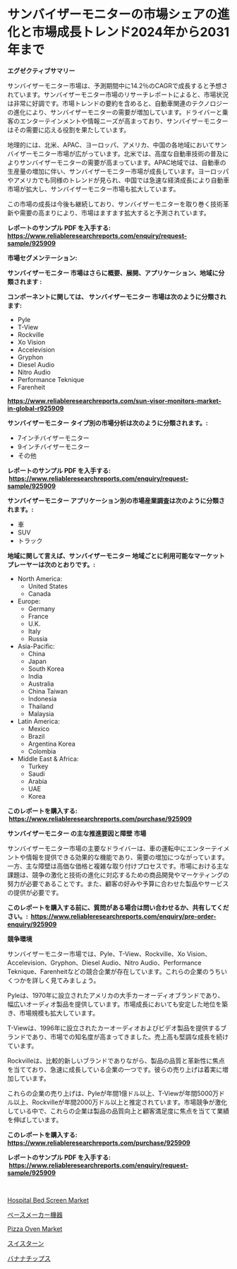 <p><h1>サンバイザーモニターの市場シェアの進化と市場成長トレンド2024年から2031年まで</h1></p><p><strong>エグゼクティブサマリー</strong></p>
<p><p>サンバイザーモニター市場は、予測期間中に14.2％のCAGRで成長すると予想されています。サンバイザーモニター市場のリサーチレポートによると、市場状況は非常に好調です。市場トレンドの要約を含めると、自動車関連のテクノロジーの進化により、サンバイザーモニターの需要が増加しています。ドライバーと乗客のエンターテインメントや情報ニーズが高まっており、サンバイザーモニターはその需要に応える役割を果たしています。</p><p>地理的には、北米、APAC、ヨーロッパ、アメリカ、中国の各地域においてサンバイザーモニター市場が広がっています。北米では、高度な自動車技術の普及によりサンバイザーモニターの需要が高まっています。APAC地域では、自動車の生産量の増加に伴い、サンバイザーモニター市場が成長しています。ヨーロッパやアメリカでも同様のトレンドが見られ、中国では急速な経済成長により自動車市場が拡大し、サンバイザーモニター市場も拡大しています。</p><p>この市場の成長は今後も継続しており、サンバイザーモニターを取り巻く技術革新や需要の高まりにより、市場はますます拡大すると予測されています。</p></p>
<p><strong>レポートのサンプル PDF を入手する: <a href="https://www.reliableresearchreports.com/enquiry/request-sample/925909">https://www.reliableresearchreports.com/enquiry/request-sample/925909</a></strong></p>
<p><strong>市場セグメンテーション:</strong></p>
<p><strong> サンバイザーモニター 市場はさらに概要、展開、アプリケーション、地域に分類されます :</strong></p>
<p><strong>コンポーネントに関しては、 サンバイザーモニター 市場は次のように分類されます: &nbsp;</strong></p>
<p><ul><li>Pyle</li><li>T-View</li><li>Rockville</li><li>Xo Vision</li><li>Accelevision</li><li>Gryphon</li><li>Diesel Audio</li><li>Nitro Audio</li><li>Performance Teknique</li><li>Farenheit</li></ul></p>
<p><strong><a href="https://www.reliableresearchreports.com/sun-visor-monitors-market-in-global-r925909">https://www.reliableresearchreports.com/sun-visor-monitors-market-in-global-r925909</a></strong></p>
<p><strong> サンバイザーモニター タイプ別の市場分析は次のように分類されます。:</strong></p>
<p><ul><li>7インチバイザーモニター</li><li>9インチバイザーモニター</li><li>その他</li></ul></p>
<p><strong>レポートのサンプル PDF を入手する: &nbsp;<a href="https://www.reliableresearchreports.com/enquiry/request-sample/925909">https://www.reliableresearchreports.com/enquiry/request-sample/925909</a></strong></p>
<p><strong> サンバイザーモニター アプリケーション別の市場産業調査は次のように分類されます。:</strong></p>
<p><ul><li>車</li><li>SUV</li><li>トラック</li></ul></p>
<p><strong>地域に関して言えば、サンバイザーモニター 地域ごとに利用可能なマーケットプレーヤーは次のとおりです。:</strong></p>
<p><ul>
    <li>
        North America:
        <ul>
            <li>United States</li>
            <li>Canada</li>
        </ul>
    </li>
    <li>
        Europe:
        <ul>
            <li>Germany</li>
            <li>France</li>
            <li>U.K.</li>
            <li>Italy</li>
            <li>Russia</li>
        </ul>
    </li>
    <li>
        Asia-Pacific:
        <ul>
            <li>China</li>
            <li>Japan</li>
            <li>South Korea</li>
            <li>India</li>
            <li>Australia</li>
            <li>China Taiwan</li>
            <li>Indonesia</li>
            <li>Thailand</li>
            <li>Malaysia</li>
        </ul>
    </li>
    <li>
        Latin America:
        <ul>
            <li>Mexico</li>
            <li>Brazil</li>
            <li>Argentina Korea</li>
            <li>Colombia</li>
        </ul>
    </li>
    <li>
        Middle East & Africa:
        <ul>
            <li>Turkey</li>
            <li>Saudi</li>
            <li>Arabia</li>
            <li>UAE</li>
            <li>Korea</li>
        </ul>
    </li>
    </ul></p>
<p><strong>このレポートを購入する: &nbsp;<a href="https://www.reliableresearchreports.com/purchase/925909">https://www.reliableresearchreports.com/purchase/925909</a></strong></p>
<p><strong>サンバイザーモニター の主な推進要因と障壁 市場</strong></p>
<p><p>サンバイザーモニター市場の主要なドライバーは、車の運転中にエンターテイメントや情報を提供できる効果的な機能であり、需要の増加につながっています。一方、主な障壁は高価な価格と複雑な取り付けプロセスです。市場における主な課題は、競争の激化と技術の進化に対応するための商品開発やマーケティングの努力が必要であることです。また、顧客の好みや予算に合わせた製品やサービスの提供が必要です。</p></p>
<p><strong>このレポートを購入する前に、質問がある場合は問い合わせるか、共有してください。:&nbsp; <a href="https://www.reliableresearchreports.com/enquiry/pre-order-enquiry/925909">https://www.reliableresearchreports.com/enquiry/pre-order-enquiry/925909</a></strong></p>
<p><strong>競争環境</strong></p>
<p><p>サンバイザーモニター市場では、Pyle、T-View、Rockville、Xo Vision、Accelevision、Gryphon、Diesel Audio、Nitro Audio、Performance Teknique、Farenheitなどの競合企業が存在しています。これらの企業のうちいくつかを詳しく見てみましょう。</p><p>Pyleは、1970年に設立されたアメリカの大手カーオーディオブランドであり、幅広いオーディオ製品を提供しています。市場成長においても安定した地位を築き、市場規模も拡大しています。</p><p>T-Viewは、1996年に設立されたカーオーディオおよびビデオ製品を提供するブランドであり、市場での知名度が高まってきました。売上高も堅調な成長を続けています。</p><p>Rockvilleは、比較的新しいブランドでありながら、製品の品質と革新性に焦点を当てており、急速に成長している企業の一つです。彼らの売り上げは着実に増加しています。</p><p>これらの企業の売り上げは、Pyleが年間1億ドル以上、T-Viewが年間5000万ドル以上、Rockvilleが年間2000万ドル以上と推定されています。市場競争が激化している中で、これらの企業は製品の品質向上と顧客満足度に焦点を当てて業績を伸ばしています。</p></p>
<p><strong>このレポートを購入する: &nbsp; <a href="https://www.reliableresearchreports.com/purchase/925909">https://www.reliableresearchreports.com/purchase/925909</a></strong></p>
<p><strong>レポートのサンプル PDF を入手する: &nbsp;<a href="https://www.reliableresearchreports.com/enquiry/request-sample/925909">https://www.reliableresearchreports.com/enquiry/request-sample/925909</a></strong><strong></strong></p>
<p>&nbsp;</p>
<p><p><a href="https://github.com/mancsybtousav/Market-Research-Report-List-2/blob/main/hospital-bed-screen-market.md">Hospital Bed Screen Market</a></p><p><a href="https://medium.com/@chelsealowe1964/%E3%83%9A%E3%83%BC%E3%82%B9%E3%83%A1%E3%83%BC%E3%82%AB%E3%83%BC%E8%A3%85%E7%BD%AE%E3%81%AE%E5%B8%82%E5%A0%B4%E8%A6%8F%E6%A8%A1-cagr-%E5%8B%95%E5%90%912024-2030-32bb1c1d8ed4">ペースメーカー機器</a></p><p><a href="https://cedar-agate-3da.notion.site/Pizza-Oven-Market-Size-Market-Outlook-and-Market-Forecast-2024-to-2031-7f6ab8c245e041d8af0d964fc028b928">Pizza Oven Market</a></p><p><a href="https://github.com/marbadji/Market-Research-Report-List-1/blob/main/465198522981.md">スイスターン</a></p><p><a href="https://github.com/KaydenJohns1964/Market-Research-Report-List-1/blob/main/809432922983.md">バナナチップス</a></p></p>
